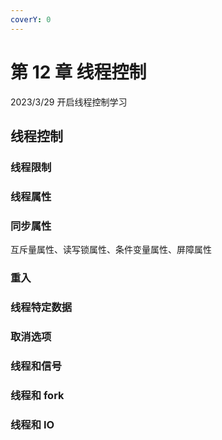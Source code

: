 ```yaml
---
coverY: 0
---
```


# 第 12 章 线程控制

2023/3/29 开启线程控制学习

## 线程控制

### 线程限制

### 线程属性

### 同步属性

互斥量属性、读写锁属性、条件变量属性、屏障属性

### 重入

### 线程特定数据

### 取消选项

### 线程和信号

### 线程和 fork

### 线程和 IO
